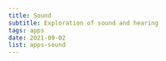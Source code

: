 ```yaml
---
title: Sound
subtitle: Exploration of sound and hearing
tags: apps
date: 2021-09-02
list: apps-sound
---
```


